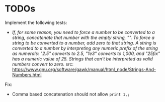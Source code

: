 # TODOs

Implement the following tests:

- _If, for some reason, you need to force a number to be converted to a string, concatenate that number with the empty string, "". To force a string to be converted to a number, add zero to that string. A string is converted to a number by interpreting any numeric prefix of the string as numerals: "2.5" converts to 2.5, "1e3" converts to 1,000, and "25fix" has a numeric value of 25. Strings that can’t be interpreted as valid numbers convert to zero._
src: https://www.gnu.org/software/gawk/manual/html_node/Strings-And-Numbers.html

Fix:
- Comma based concatenation should not allow `print 1,;`
